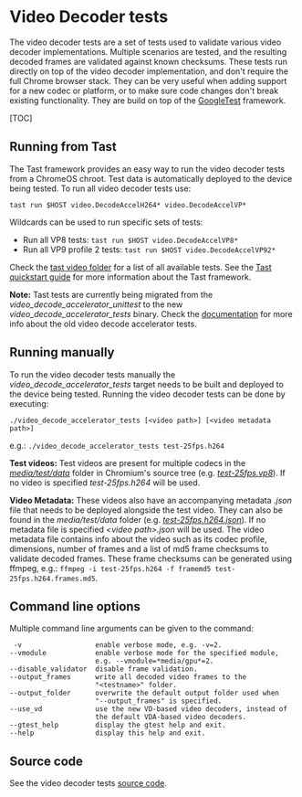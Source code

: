 # Video Decoder tests

The video decoder tests are a set of tests used to validate various video
decoder implementations. Multiple scenarios are tested, and the resulting
decoded frames are validated against known checksums. These tests run directly
on top of the video decoder implementation, and don't require the full Chrome
browser stack. They can be very useful when adding support for a new codec or
platform, or to make sure code changes don't break existing functionality. They
are build on top of the
[GoogleTest](https://github.com/google/googletest/blob/master/README.md)
framework.

[TOC]

## Running from Tast
The Tast framework provides an easy way to run the video decoder tests from a
ChromeOS chroot. Test data is automatically deployed to the device being tested.
To run all video decoder tests use:

    tast run $HOST video.DecodeAccelH264* video.DecodeAccelVP*

Wildcards can be used to run specific sets of tests:
* Run all VP8 tests: `tast run $HOST video.DecodeAccelVP8*`
* Run all VP9 profile 2 tests: `tast run $HOST video.DecodeAccelVP92*`

Check the
[tast video folder](https://chromium.googlesource.com/chromiumos/platform/tast-tests/+/refs/heads/master/src/chromiumos/tast/local/bundles/cros/video/)
for a list of all available tests.
See the
[Tast quickstart guide](https://chromium.googlesource.com/chromiumos/platform/tast/+/HEAD/docs/quickstart.md)
for more information about the Tast framework.

__Note:__ Tast tests are currently being migrated from the
_video_decode_accelerator_unittest_ to the new _video_decode_accelerator_tests_
binary. Check the [documentation](vdatest_usage.md) for more info about the old
video decode accelerator tests.

## Running manually
To run the video decoder tests manually the _video_decode_accelerator_tests_
target needs to be built and deployed to the device being tested. Running
the video decoder tests can be done by executing:

    ./video_decode_accelerator_tests [<video path>] [<video metadata path>]

e.g.: `./video_decode_accelerator_tests test-25fps.h264`

__Test videos:__ Test videos are present for multiple codecs in the
[_media/test/data_](https://cs.chromium.org/chromium/src/media/test/data/)
folder in Chromium's source tree (e.g.
[_test-25fps.vp8_](https://cs.chromium.org/chromium/src/media/test/data/test-25fps.vp8)).
If no video is specified _test-25fps.h264_ will be used.

__Video Metadata:__ These videos also have an accompanying metadata _.json_ file
that needs to be deployed alongside the test video. They can also be found in
the _media/test/data_ folder (e.g.
[_test-25fps.h264.json_](https://cs.chromium.org/chromium/src/media/test/data/test-25fps.h264.json)).
If no metadata file is specified _\<video path\>.json_ will be used. The video
metadata file contains info about the video such as its codec profile,
dimensions, number of frames and a list of md5 frame checksums to validate
decoded frames. These frame checksums can be generated using ffmpeg, e.g.:
`ffmpeg -i test-25fps.h264 -f framemd5 test-25fps.h264.frames.md5`.

## Command line options
Multiple command line arguments can be given to the command:

     -v                  enable verbose mode, e.g. -v=2.
    --vmodule            enable verbose mode for the specified module,
                         e.g. --vmodule=*media/gpu*=2.
    --disable_validator  disable frame validation.
    --output_frames      write all decoded video frames to the
                         "<testname>" folder.
    --output_folder      overwrite the default output folder used when
                         "--output_frames" is specified.
    --use_vd             use the new VD-based video decoders, instead of
                         the default VDA-based video decoders.
    --gtest_help         display the gtest help and exit.
    --help               display this help and exit.

## Source code
See the video decoder tests [source code](https://cs.chromium.org/chromium/src/media/gpu/video_decode_accelerator_tests.cc).

